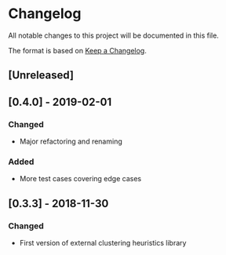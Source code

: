 # Changelog
All notable changes to this project will be documented in this file.

The format is based on [Keep a Changelog](https://keepachangelog.com/en/1.0.0/).

## [Unreleased]

## [0.4.0] - 2019-02-01
### Changed
- Major refactoring and renaming

### Added
- More test cases covering edge cases

## [0.3.3] - 2018-11-30
### Changed
- First version of external clustering heuristics library
